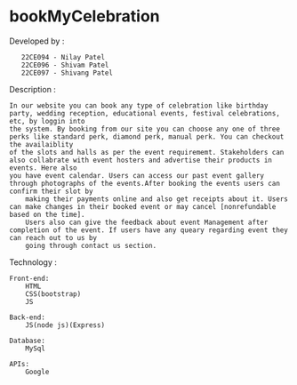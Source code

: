 # bookMyCelebration
Developed by : 

       22CE094 - Nilay Patel
       22CE096 - Shivam Patel
       22CE097 - Shivang Patel

Description : 

	In our website you can book any type of celebration like birthday party, wedding reception, educational events, festival celebrations, etc, by loggin into 
 	the system. By booking from our site you can choose any one of three perks like standard perk, diamond perk, manual perk. You can checkout the availaiblity
  	of the slots and halls as per the event requirememt. Stakeholders can also collabrate with event hosters and advertise their products in events. Here also 
   	you have event calendar. Users can access our past event gallery through photographs of the events.After booking the events users can confirm their slot by 
    	making their payments online and also get receipts about it. Users can make changes in their booked event or may cancel [nonrefundable based on the time]. 
     	Users also can give the feedback about event Management after completion of the event. If users have any queary regarding event they can reach out to us by 
      	going through contact us section.


Technology : 

	Front-end:
		HTML
		CSS(bootstrap)
		JS
	
	Back-end:
		JS(node js)(Express)

	Database:
		MySql

	APIs:
		Google 
